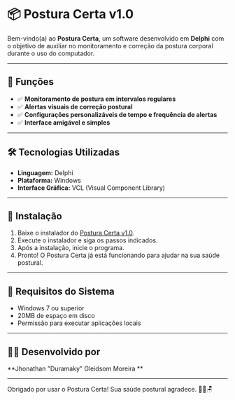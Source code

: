 # 📦 Postura Certa v1.0

Bem-vindo(a) ao **Postura Certa**, um software desenvolvido em **Delphi** com o objetivo de auxiliar no monitoramento e correção da postura corporal durante o uso do computador.

---

## 🚀 Funções

- ✅ **Monitoramento de postura em intervalos regulares**
- ✅ **Alertas visuais de correção postural**
- ✅ **Configurações personalizáveis de tempo e frequência de alertas**
- ✅ **Interface amigável e simples**

---

## 🛠️ Tecnologias Utilizadas

- **Linguagem:** Delphi
- **Plataforma:** Windows
- **Interface Gráfica:** VCL (Visual Component Library)

---

## 📁 Instalação

1. Baixe o instalador do [Postura Certa v1.0](https://github.com/jhongmoreira/posturacerta/releases/download/release%2Fv1.0.0/PosturaCertav1.exe).
2. Execute o instalador e siga os passos indicados.
3. Após a instalação, inicie o programa.
4. Pronto! O Postura Certa já está funcionando para ajudar na sua saúde postural.

---

## 📌 Requisitos do Sistema

- Windows 7 ou superior
- 20MB de espaço em disco
- Permissão para executar aplicações locais

---

## 🧑‍💻 Desenvolvido por

**Jhonathan "Duramaky" Gleidsom Moreira **

---

Obrigado por usar o Postura Certa! Sua saúde postural agradece. 🧍‍♂️🪑

